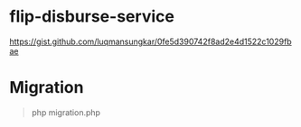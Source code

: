 # flip-disburse-service
https://gist.github.com/luqmansungkar/0fe5d390742f8ad2e4d1522c1029fbae

# Migration
> php migration.php
